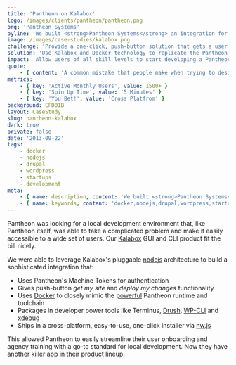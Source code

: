 ```yaml
---
title: 'Pantheon on Kalabox'
logo: /images/clients/pantheon/pantheon.png
org: 'Pantheon Systems'
byline: 'We built <strong>Pantheon Systems</strong> an integration for our Kalabox GUI that allows their users to easily clone their sites onto their computer.'
image: /images/case-studies/kalabox.png
challenge: 'Provide a one-click, push-button solution that gets a user developing their Pantheon site locally in a matter of minutes.'
solution: 'Use Kalabox and Docker technology to replicate the Pantheon development environment locally.'
impact: 'Allow users of all skill levels to start developing a Pantheon-hosted site almost instantly.'
quote:
    - { content: 'A common mistake that people make when trying to design something completely foolproof is to underestimate the ingenuity of complete fools.', author: 'Douglas Adams' }
metrics:
    - { key: 'Active Monthly Users', value: 1500+ }
    - { key: 'Spin Up Time', value: '5 Minutes' }
    - { key: 'You Bet!', value: 'Cross Platfrom' }
background: EFD01B
layout: CaseStudy
slug: pantheon-kalabox
dark: true
private: false
date: '2013-09-22'
tags:
    - docker
    - nodejs
    - drupal
    - wordpress
    - startups
    - development
meta:
    - { name: description, content: 'We built <strong>Pantheon Systems</strong> an integration for our Kalabox GUI that allows their users to easily clone their sites onto their computer.' }
    - { name: keywords, content: 'docker,nodejs,drupal,wordpress,startups,development,' }
---
```


Pantheon was looking for a local development environment that, like Pantheon itself, was able to take a complicated problem and make it easily accessible to a wide set of users. Our [Kalabox](http://kalabox.io) GUI and CLI product fit the bill nicely.

We were able to leverage Kalabox's pluggable [nodejs](https://nodejs.org) architecture to build a sophisticated integration that:

* Uses Pantheon's Machine Tokens for authentication
* Gives push-button *get my site* and *deploy my changes* functionality
* Uses [Docker](https://www.docker.com/) to closely mimic the [powerful](https://pantheon.io/how-it-works) Pantheon runtime and toolchain
* Packages in developer power tools like Terminus, [Drush](http://www.drush.org/), [WP-CLI](http://wp-cli.org/) and [xdebug](https://xdebug.org/)
* Ships in a cross-platform, easy-to-use, one-click installer via [nw.js](https://github.com/nwjs/nw.js/)

This allowed Pantheon to easily streamline their user onboarding and agency training with a go-to standard for local development. Now they have another killer app in their product lineup.
